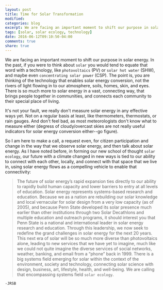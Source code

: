 ```yaml
---
layout: post
title: Time for Solar Transformation
modified:
categories: blog
excerpt: We are facing an important moment to shift our purpose in solar energy. In the past, if you were to think about "solar" you would tend to equate that word with a technology, like photovoltaics (PV) or solar hot water (SHW), and maybe even concentrating solar power (CSP). The point is, you are thinking of the technology that enables solar energy conversion, not the rivers of light flowing in to our atmosphere, soils, homes, skin, and eyes. There is so much more to solar energy in a vast, connecting way, that brings people together in communities, and connects each community to their special place of living.
tags: [solar, solar ecology, technology]
date: 2016-06-12T09:10:50-04:00
comments: true
share: true
---
```


We are facing an important moment to shift our purpose in solar energy. In the past, if you were to think about `solar` you would tend to equate that word with a technology, like `photovoltaics` (PV) or `solar hot water` (SHW), and maybe even `concentrating solar power` (CSP). The point is, you are thinking of the technology that enables solar energy conversion, not the rivers of light flowing in to our atmosphere, soils, homes, skin, and eyes. There is so much more to solar energy in a vast, connecting way, that brings people together in communities, and connects each community to their special place of living. 

It's not your fault, we really don't measure solar energy in any effective ways yet. Not on a regular basis at least, like thermometers, thermostats, or rain gauges. And don't feel bad, as most meteorologists don't know what to measure either (degress of cloudy/overcast skies are not really useful indicators for solar energy conversion either--go figure).

So I am here to make a call, a request even, for citizen participation and change in the way that we observe solar energy, and then talk about solar energy. As I have noted before, in forming our new school of thought `solar ecology`, our future with a climate changed in new ways is tied to our ability to connect with each other, locally, and connect with that space that we live in, using solar energy flows as a compelling vehicle to enable that connectivity:

>The future of solar energy’s rapid expansion ties directly to our ability to rapidly build human capacity and lower barriers to entry at all levels of education. Solar energy represents systems-based research and education. Because we as a nation are rebuilding our solar knowledge and local vernacular for solar design from a very low capacity (as of 2005), and because Penn State developed its solar presence much earlier than other institutions through two Solar Decathlons and multiple education and outreach programs, it should interest you that Penn State is a national and international leader in solar energy research and education. Through this leadership, we now seek to redefine the grand challenges in solar energy for the next 20 years. This next era of solar will be so much more diverse than photovoltaics alone, leading to new services that we have yet to imagine, much like we could not quite imagine the diverse services of social networks, weather, banking, and email from a “phone” back in 1999. There is a big systems field emerging for solar within the context of the environment, society and technology, connecting solar science with design, business, art, lifestyle, health, and well-being. We are calling that encompassing systems field `solar ecology`.

`-JRSB`
